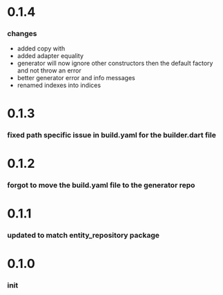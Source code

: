 # 0.1.4
### changes
* added copy with
* added adapter equality 
* generator will now ignore other constructors then the default factory and not throw an error
* better generator error and info messages
* renamed indexes into indices

# 0.1.3
### fixed path specific issue in build.yaml for the builder.dart file
# 0.1.2
### forgot to move the build.yaml file to the generator repo
# 0.1.1
### updated to match entity_repository package
# 0.1.0
### init
